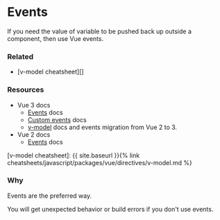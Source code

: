 # Events

If you need the value of variable to be pushed back up outside a component, then use Vue events.


### Related

- [v-model cheatsheet][]


### Resources

- Vue 3 docs
    - [Events](https://v3.vuejs.org/guide/events.html) docs
    - [Custom events](https://v3.vuejs.org/guide/component-custom-events.html) docs
    - [v-model](https://v3.vuejs.org/guide/migration/v-model.html) docs and events migration from Vue 2 to 3.
- Vue 2 docs
    - [Events](https://vuejs.org/v2/guide/events.html) docs

[v-model cheatsheet]: {{ site.baseurl }}{% link cheatsheets/javascript/packages/vue/directives/v-model.md %}


### Why

Events are the preferred way.

You will get unexpected behavior or build errors if you don't use events.
